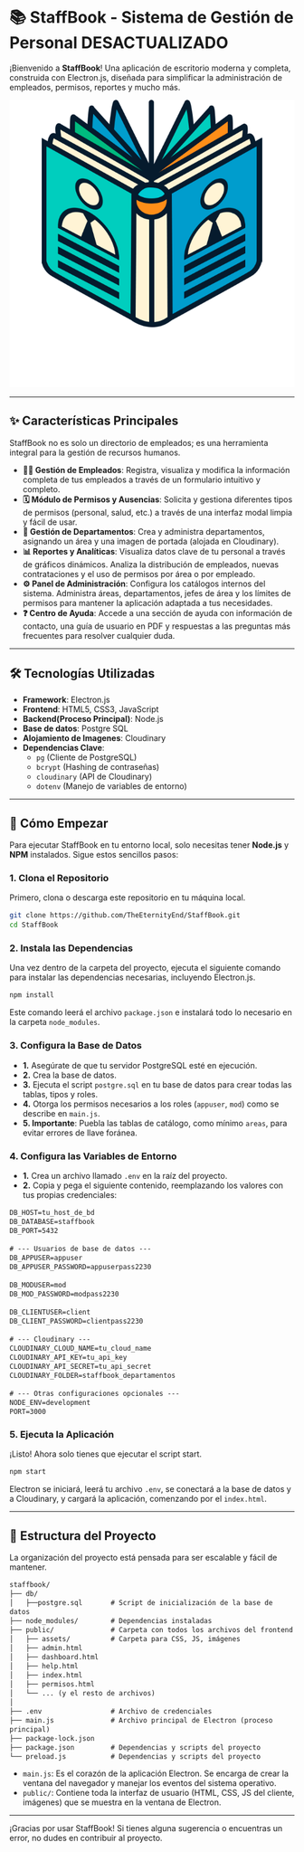 # 📚 StaffBook - Sistema de Gestión de Personal DESACTUALIZADO

¡Bienvenido a **StaffBook**! Una aplicación de escritorio moderna y completa, construida con Electron.js, diseñada para simplificar la administración de empleados, permisos, reportes y mucho más.

![Imagen del Dashboard de StaffBook](public/assets/images/mainLogo1.png)

---

## ✨ Características Principales

StaffBook no es solo un directorio de empleados; es una herramienta integral para la gestión de recursos humanos.

* **👨‍💼 Gestión de Empleados**: Registra, visualiza y modifica la información completa de tus empleados a través de un formulario intuitivo y completo.
* **🗓️ Módulo de Permisos y Ausencias**: Solicita y gestiona diferentes tipos de permisos (personal, salud, etc.) a través de una interfaz modal limpia y fácil de usar.
* **🏢 Gestión de Departamentos**: Crea y administra departamentos, asignando un área y una imagen de portada (alojada en Cloudinary).
* **📊 Reportes y Analíticas**: Visualiza datos clave de tu personal a través de gráficos dinámicos. Analiza la distribución de empleados, nuevas contrataciones y el uso de permisos por área o por empleado.
* **⚙️ Panel de Administración**: Configura los catálogos internos del sistema. Administra áreas, departamentos, jefes de área y los límites de permisos para mantener la aplicación adaptada a tus necesidades.
* **❓ Centro de Ayuda**: Accede a una sección de ayuda con información de contacto, una guía de usuario en PDF y respuestas a las preguntas más frecuentes para resolver cualquier duda.

---
## 🛠️ Tecnologías Utilizadas
* **Framework**: Electron.js
* **Frontend**: HTML5, CSS3, JavaScript
* **Backend(Proceso Principal)**: Node.js
* **Base de datos**: Postgre SQL
* **Alojamiento de Imagenes**: Cloudinary
* **Dependencias Clave**:
    * `pg` (Cliente de PostgreSQL)
    * `bcrypt` (Hashing de contraseñas)
    * `cloudinary` (API de Cloudinary)
    * `dotenv` (Manejo de variables de entorno)
---

## 🚀 Cómo Empezar

Para ejecutar StaffBook en tu entorno local, solo necesitas tener **Node.js** y **NPM** instalados. Sigue estos sencillos pasos:

### 1. Clona el Repositorio

Primero, clona o descarga este repositorio en tu máquina local.

```bash
git clone https://github.com/TheEternityEnd/StaffBook.git
cd StaffBook
```

### 2. Instala las Dependencias

Una vez dentro de la carpeta del proyecto, ejecuta el siguiente comando para instalar las dependencias necesarias, incluyendo Electron.js.

```bash
npm install
```

Este comando leerá el archivo `package.json` e instalará todo lo necesario en la carpeta `node_modules`.

### 3. Configura la Base de Datos

* **1.** Asegúrate de que tu servidor PostgreSQL esté en ejecución.
* **2.** Crea la base de datos.
* **3.** Ejecuta el script `postgre.sql` en tu base de datos para crear todas las tablas, tipos y roles.
* **4.** Otorga los permisos necesarios a los roles (`appuser`, `mod`) como se describe en `main.js`.
* **5. Importante**: Puebla las tablas de catálogo, como mínimo `areas`, para evitar errores de llave foránea.

### 4. Configura las Variables de Entorno

* **1.** Crea un archivo llamado `.env` en la raíz del proyecto.
* **2.** Copia y pega el siguiente contenido, reemplazando los valores con tus propias credenciales:

```.env
DB_HOST=tu_host_de_bd
DB_DATABASE=staffbook
DB_PORT=5432

# --- Usuarios de base de datos ---
DB_APPUSER=appuser
DB_APPUSER_PASSWORD=appuserpass2230

DB_MODUSER=mod
DB_MOD_PASSWORD=modpass2230

DB_CLIENTUSER=client
DB_CLIENT_PASSWORD=clientpass2230

# --- Cloudinary ---
CLOUDINARY_CLOUD_NAME=tu_cloud_name
CLOUDINARY_API_KEY=tu_api_key
CLOUDINARY_API_SECRET=tu_api_secret
CLOUDINARY_FOLDER=staffbook_departamentos

# --- Otras configuraciones opcionales ---
NODE_ENV=development
PORT=3000
```

### 5. Ejecuta la Aplicación

¡Listo! Ahora solo tienes que ejecutar el script start.

```Bash
npm start
```

Electron se iniciará, leerá tu archivo `.env`, se conectará a la base de datos y a Cloudinary, y cargará la aplicación, comenzando por el `index.html`.

---

## 📂 Estructura del Proyecto

La organización del proyecto está pensada para ser escalable y fácil de mantener.

```
staffbook/
├── db/
│   ├──postgre.sql       # Script de inicialización de la base de datos
├── node_modules/        # Dependencias instaladas
├── public/              # Carpeta con todos los archivos del frontend
│   ├── assets/          # Carpeta para CSS, JS, imágenes
│   ├── admin.html
│   ├── dashboard.html
│   ├── help.html
│   ├── index.html
│   ├── permisos.html
│   └── ... (y el resto de archivos)
│
├── .env                 # Archivo de credenciales
├── main.js              # Archivo principal de Electron (proceso principal)
├── package-lock.json
├── package.json         # Dependencias y scripts del proyecto
└── preload.js           # Dependencias y scripts del proyecto
```

* `main.js`: Es el corazón de la aplicación Electron. Se encarga de crear la ventana del navegador y manejar los eventos del sistema operativo.
* `public/`: Contiene toda la interfaz de usuario (HTML, CSS, JS del cliente, imágenes) que se muestra en la ventana de Electron.

---

¡Gracias por usar StaffBook! Si tienes alguna sugerencia o encuentras un error, no dudes en contribuir al proyecto.

